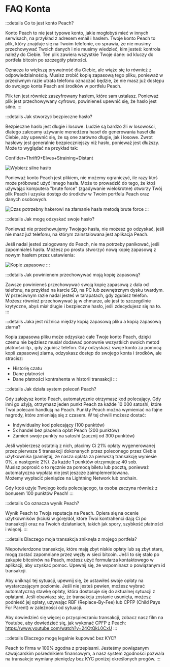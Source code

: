 # FAQ Konta

:::details Co to jest konto Peach?

Konto Peach to nie jest typowe konto, jakie mogłobyś mieć w innych serwisach, na przykład z adresem email i hasłem. Twoje konto Peach to plik, który znajduje się na Twoim telefonie, co sprawia, że nie musimy przechowywać Twoich danych i nie musimy wiedzieć, kim jesteś: kontrola należy do Ciebie. Ten plik zawiera wszystkie Twoje dane: od kluczy do portfela bitcoin po szczegóły płatności.

Oznacza to większą prywatność dla Ciebie, ale wiąże się to również z odpowiedzialnością. Musisz zrobić kopię zapasową tego pliku, ponieważ w przeciwnym razie utrata telefonu oznaczać będzie, że nie masz już dostępu do swojego konta Peach ani środków w portfelu Peach.

Plik ten jest również zaszyfrowany hasłem, które sam ustalasz. Ponieważ plik jest przechowywany cyfrowo, powinieneś upewnić się, że hasło jest silne.
:::

:::details Jak stworzyć bezpieczne hasło?

Bezpieczne hasło jest długie i losowe. Ludzie są bardzo źli w losowości, dlatego zalecamy używanie menedżera haseł do generowania haseł dla Ciebie, aby upewnić się, że są one zarówno długie, jak i losowe. Zwrot hasłowy jest generalnie bezpieczniejszy niż hasło, ponieważ jest dłuższy. Może to wyglądać na przykład tak:

Confider+Thrift9+Elves+Straining+Distant

![Wybierz silne hasło](/img/faq/account/StrongPassword.png)

Ponieważ konto Peach jest plikiem, nie możemy ograniczyć, ile razy ktoś może próbować użyć innego hasła. Może to prowadzić do tego, że ktoś używając komputera "brute force" (zgadywanie wielokrotne) otworzy Twój plik Peach i uzyska dostęp do środków w Twoim portfelu Peach oraz danych osobowych.

![Czas potrzebny hakerowi na złamanie hasła metodą brute force](/img/faq/account/PWBruteForce.png)
:::

:::details Jak mogę odzyskać swoje hasło?

Ponieważ nie przechowujemy Twojego hasła, nie możesz go odzyskać, jeśli nie masz już telefonu, na którym zainstalowana jest aplikacja Peach.

Jeśli nadal jesteś zalogowany do Peach, nie ma potrzeby panikować, jeśli zapomniałeś hasła. Możesz po prostu stworzyć nową kopię zapasową z nowym hasłem przez ustawienia:

![Kopie zapasowe](/img/faq/account/backups.png)
:::

:::details Jak powinienem przechowywać moją kopię zapasową?

Zawsze powinieneś przechowywać swoją kopię zapasową z dala od telefonu, na przykład na karcie SD, na PC lub zewnętrznym dysku twardym. W przeciwnym razie nadal jesteś w tarapatach, gdy zgubisz telefon. Możesz również przechowywać ją w chmurze, ale jest to szczególnie krytyczne, abyś miał długie i bezpieczne hasło, jeśli zdecydujesz się na to.
:::

:::details Jaka jest różnica między kopią zapasową pliku a kopią zapasową ziarna?

Kopia zapasowa pliku może odzyskać całe Twoje konto Peach, dzięki czemu nie będziesz musiał dodawać ponownie wszystkich swoich metod płatności itp., gdy zgubisz telefon. Gdy odzyskasz swoje konto za pomocą kopii zapasowej ziarna, odzyskasz dostęp do swojego konta i środków, ale stracisz:

- Historię czatu
- Dane płatności
- Dane płatności kontrahenta w historii transakcji
:::

:::details Jak działa system poleceń Peach?

Gdy założysz konto Peach, automatycznie otrzymasz kod polecający. Gdy inni go użyją, otrzymasz jeden punkt Peach za każde 10 000 satoshi, które Twoi polecani handlują na Peach. Punkty Peach można wymieniać na fajne nagrody, które zmieniają się z czasem. W tej chwili możesz dostać:

- Indywidualny kod polecający (100 punktów)
- 5x handel bez płacenia opłat Peach (200 punktów)
- Zamień swoje punkty na satoshi (zacznij od 300 punktów)

Jeśli wybierzesz ostatnią z nich, płacimy Ci 21% opłaty wygenerowanej przez pierwsze 5 transakcji dokonanych przez poleconego przez Ciebie użytkownika (pamiętaj, że nasza opłata za pierwszą transakcję wyniesie 0%, a następnie 2%). Za każde 1 punktów otrzymujesz 40 sob.  
Musisz poprosić o to ręcznie za pomocą biletu lub pocztą, ponieważ automatyczna wypłata nie jest jeszcze zaimplementowana.  
Możemy wypłacić pieniądze na Lightning Network lub onchain. 

Gdy ktoś użyje Twojego kodu polecającego, ta osoba zaczyna również z bonusem 100 punktów Peach!
:::

:::details Co oznacza wynik Peach?

Wynik Peach to Twoja reputacja na Peach. Opiera się na ocenie użytkowników (kciuki w górę/dół, które Twoi kontrahenci dają Ci po transakcji) oraz na Twoich działaniach, takich jak spory, szybkość płatności i więcej.
:::

:::details Dlaczego moja transakcja zniknęła z mojego portfela?

Niepotwierdzone transakcje, które mają zbyt niskie opłaty lub są zbyt stare, mogą zostać zapomniane przez węzły w sieci bitcoin.
Jeśli to się stało po zakupie bitcoinów na Peach, możesz użyć formularza kontaktowego w aplikacji, aby uzyskać pomoc. Upewnij się, że wspominasz o powiązanym id transakcji.

Aby uniknąć tej sytuacji, upewnij się, że ustawiłeś swoje opłaty na wystarczającym poziomie. Jeśli nie jesteś pewien, możesz wybrać automatyczną stawkę opłaty, która dostosuje się do aktualnej sytuacji z opłatami.
Jeśli obawiasz się, że transakcja zostanie usunięta, możesz podnieść jej opłaty, używając RBF (Replace-By-Fee) lub CPFP (Child Pays For Parent) w zależności od sytuacji.

Aby dowiedzieć się więcej o przyspieszaniu transakcji, zobacz nasz film na Youtube, aby dowiedzieć się, jak wykonać CPFP z Peach: https://www.youtube.com/watch?v=24OtQkL0CxU
:::

:::details Dlaczego mogę legalnie kupować bez KYC?

Peach to firma w 100% zgodna z przepisami. Jesteśmy powiązanym szwajcarskim pośrednikiem finansowym, a nasz system zgodności pozwala na transakcje wymiany pieniędzy bez KYC poniżej określonych progów.
:::
